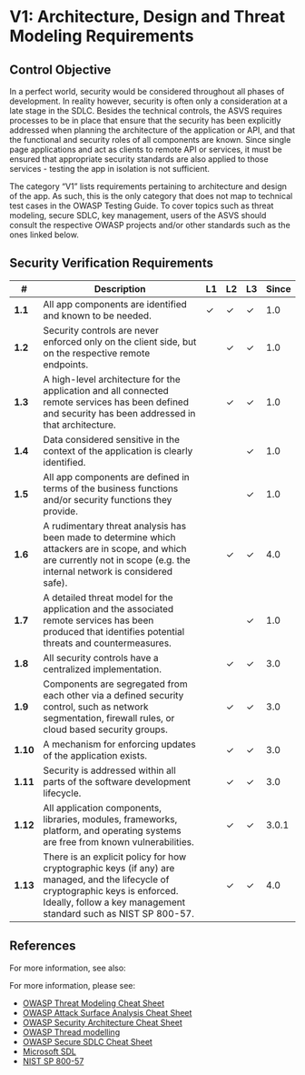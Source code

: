 # V1: Architecture, Design and Threat Modeling Requirements

## Control Objective

In a perfect world, security would be considered throughout all phases of development. In reality however, security is often only a consideration at a late stage in the SDLC. Besides the technical controls, the ASVS requires processes to be in place that ensure that the security has been explicitly addressed when planning the architecture of the application or API, and that the functional and security roles of all components are known. Since single page applications and act as clients to remote API or services, it must be ensured that appropriate security standards are also applied to those services - testing the app in isolation is not sufficient.

The category “V1” lists requirements pertaining to architecture and design of the app. As such, this is the only category that does not map to technical test cases in the OWASP Testing Guide. To cover topics such as threat modeling, secure SDLC, key management, users of the ASVS should consult the respective OWASP projects and/or other standards such as the ones linked below.

## Security Verification Requirements

| # | Description | L1 | L2 | L3 | Since |
| --- | --- | --- | --- | -- | -- |
| **1.1** | All app components are identified and known to be needed. | ✓ | ✓ | ✓ | 1.0 |
| **1.2** | Security controls are never enforced only on the client side, but on the respective remote endpoints. |  | ✓ | ✓ | 1.0 |
| **1.3** | A high-level architecture for the application and all connected remote services has been defined and security has been addressed in that architecture. |  | ✓ | ✓ | 1.0 |
| **1.4** | Data considered sensitive in the context of the application is clearly identified. |  |  | ✓ | 1.0 |
| **1.5** | All app components are defined in terms of the business functions and/or security functions they provide. | | | ✓ | 1.0 |
| **1.6** | A rudimentary threat analysis has been made to determine which attackers are in scope, and which are currently not in scope (e.g. the internal network is considered safe). |  | ✓ | ✓ | 4.0 |
| **1.7** | A detailed threat model for the application and the associated remote services has been produced that identifies potential threats and countermeasures. |  |  | ✓ | 1.0 |
| **1.8** | All security controls have a centralized implementation. | | ✓ | ✓ | 3.0 |
| **1.9** | Components are segregated from each other via a defined security control, such as network segmentation, firewall rules, or cloud based security groups. | | ✓ | ✓ | 3.0 |
| **1.10** | A mechanism for enforcing updates of the application exists. | | ✓ | ✓ | 3.0 |
| **1.11** | Security is addressed within all parts of the software development lifecycle. | | ✓ | ✓ | 3.0 |
| **1.12** | All application components, libraries, modules, frameworks, platform, and operating systems are free from known vulnerabilities. | |✓ |✓ | 3.0.1 |
| **1.13** | There is an explicit policy for how cryptographic keys (if any) are managed, and the lifecycle of cryptographic keys is enforced. Ideally, follow a key management standard such as NIST SP 800-57. | | ✓ | ✓ | 4.0 |

## References

For more information, see also:

For more information, please see:
* [OWASP Threat Modeling Cheat Sheet](https://www.owasp.org/index.php/Application_Security_Architecture_Cheat_Sheet)
* [OWASP Attack Surface Analysis Cheat Sheet](https://www.owasp.org/index.php/Attack_Surface_Analysis_Cheat_Sheet)
* [OWASP Security Architecture Cheat Sheet](https://www.owasp.org/index.php/Application_Security_Architecture_Cheat_Sheet)
* [OWASP Thread modelling](https://www.owasp.org/index.php/Application_Threat_Modeling)
* [OWASP Secure SDLC Cheat Sheet](https://www.owasp.org/index.php/Secure_SDLC_Cheat_Sheet)
* [Microsoft SDL](https://www.microsoft.com/en-us/sdl/)
* [NIST SP 800-57](http://csrc.nist.gov/publications/nistpubs/800-57/sp800-57-Part1-revised2_Mar08-2007.pdf)
